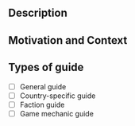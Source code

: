 <!--- Provide a general summary of your guide in the Title ABOVE. -->


## Description
<!--- Describe your guide in detail using the bulleted list button in the top right. -->


## Motivation and Context
<!--- Why is this guide required? -->


## Types of guide
<!--- What types of changes does your guide cover? Put an `x` in ALL the boxes that apply: -->
- [ ] General guide
- [ ] Country-specific guide
- [ ] Faction guide
- [ ] Game mechanic guide